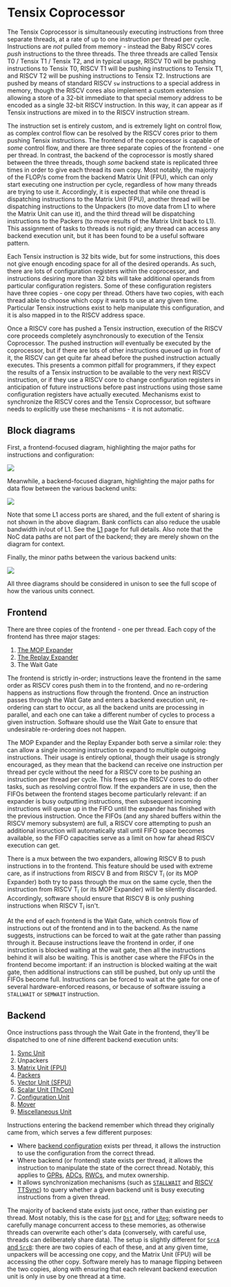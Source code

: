 # Tensix Coprocessor

The Tensix Coprocessor is simultaneously executing instructions from three separate threads, at a rate of up to one instruction per thread per cycle. Instructions are _not_ pulled from memory - instead the Baby RISCV cores _push_ instructions to the three threads. The three threads are called Tensix T0 / Tensix T1 / Tensix T2, and in typical usage, RISCV T0 will be pushing instructions to Tensix T0, RISCV T1 will be pushing instructions to Tensix T1, and RISCV T2 will be pushing instructions to Tensix T2. Instructions are pushed by means of standard RISCV `sw` instructions to a special address in memory, though the RISCV cores also implement a custom extension allowing a store of a 32-bit immediate to that special memory address to be encoded as a single 32-bit RISCV instruction. In this way, it can appear as if Tensix instructions are mixed in to the RISCV instruction stream.

The instruction set is entirely custom, and is extremely light on control flow, as complex control flow can be resolved by the RISCV cores prior to them pushing Tensix instructions. The frontend of the coprocessor is capable of _some_ control flow, and there are three separate copies of the frontend - one per thread. In contrast, the backend of the coprocessor is mostly shared between the three threads, though _some_ backend state is replicated three times in order to give each thread its own copy. Most notably, the majority of the FLOP/s come from the backend Matrix Unit (FPU), which can only start executing one instruction per cycle, regardless of how many threads are trying to use it. Accordingly, it is expected that while one thread is dispatching instructions to the Matrix Unit (FPU), another thread will be dispatching instructions to the Unpackers (to move data from L1 to where the Matrix Unit can use it), and the third thread will be dispatching instructions to the Packers (to move results of the Matrix Unit back to L1). This assignment of tasks to threads is not rigid; any thread can access any backend execution unit, but it has been found to be a useful software pattern.

Each Tensix instruction is 32 bits wide, but for some instructions, this does not give enough encoding space for all of the desired operands. As such, there are lots of configuration registers within the coprocessor, and instructions desiring more than 32 bits will take additional operands from particular configuration registers. Some of these configuration registers have three copies - one copy per thread. Others have two copies, with each thread able to choose which copy it wants to use at any given time. Particular Tensix instructions exist to help manipulate this configuration, and it is also mapped in to the RISCV address space.

Once a RISCV core has pushed a Tensix instruction, execution of the RISCV core proceeds completely asynchronously to execution of the Tensix Coprocessor. The pushed instruction _will_ eventually be executed by the coprocessor, but if there are lots of other instructions queued up in front of it, the RISCV can get quite far ahead before the pushed instruction actually executes. This presents a common pitfall for programmers, if they expect the results of a Tensix instruction to be available to the very next RISCV instruction, or if they use a RISCV core to change configuration registers in anticipation of future instructions before past instructions using those same configuration registers have actually executed. Mechanisms exist to synchronize the RISCV cores and the Tensix Coprocessor, but software needs to explicitly use these mechanisms - it is not automatic.

## Block diagrams

First, a frontend-focused diagram, highlighting the major paths for instructions and configuration:

![](../../../Diagrams/Out/TensixFrontend.svg)

Meanwhile, a backend-focused diagram, highlighting the major paths for data flow between the various backend units:

![](../../../Diagrams/Out/TensixBackend.svg)

Note that some L1 access ports are shared, and the full extent of sharing is not shown in the above diagram. Bank conflicts can also reduce the usable bandwidth in/out of L1. See the [L1](../L1.md) page for full details. Also note that the NoC data paths are not part of the backend; they are merely shown on the diagram for context.

Finally, the minor paths between the various backend units:

![](../../../Diagrams/Out/TensixBackendMisc.svg)

All three diagrams should be considered in unison to see the full scope of how the various units connect.

## Frontend

There are three copies of the frontend - one per thread. Each copy of the frontend has three major stages:
1. [The MOP Expander](MOPExpander.md)
2. [The Replay Expander](REPLAY.md)
3. The Wait Gate

The frontend is strictly in-order; instructions leave the frontend in the same order as RISCV cores push them in to the frontend, and no re-ordering happens as instructions flow through the frontend. Once an instruction passes through the Wait Gate and enters a backend execution unit, re-ordering can start to occur, as all the backend units are processing in parallel, and each one can take a different number of cycles to process a given instruction. Software should use the Wait Gate to ensure that undesirable re-ordering does not happen.

The MOP Expander and the Replay Expander both serve a similar role: they can allow a single incoming instruction to expand to multiple outgoing instructions. Their usage is entirely optional, though their usage is strongly encouraged, as they mean that the backend can receive one instruction per thread per cycle without the need for a RISCV core to be pushing an instruction per thread per cycle. This frees up the RISCV cores to do other tasks, such as resolving control flow. If the expanders are in use, then the FIFOs between the frontend stages become particularly relevant: if an expander is busy outputting instructions, then subsequent incoming instructions will queue up in the FIFO until the expander has finished with the previous instruction. Once the FIFOs (and any shared buffers within the RISCV memory subsystem) are full, a RISCV core attempting to push an additional insruction will automatically stall until FIFO space becomes available, so the FIFO capacities serve as a limit on how far ahead RISCV execution can get.

There is a mux between the two expanders, allowing RISCV B to push instructions in to the frontend. This feature should be used with extreme care, as if instructions from RISCV B and from RISCV T<sub>i</sub> (or its MOP Expander) both try to pass through the mux on the same cycle, then the instruction from RISCV T<sub>i</sub> (or its MOP Expander) will be silently discarded. Accordingly, software should ensure that RISCV B is only pushing instructions when RISCV T<sub>i</sub> isn't.

At the end of each frontend is the Wait Gate, which controls flow of instructions out of the frontend and in to the backend. As the name suggests, instructions can be forced to wait at the gate rather than passing through it. Because instructions leave the frontend in order, if one instruction is blocked waiting at the wait gate, then all the instructions behind it will also be waiting. This is another case where the FIFOs in the frontend become important: if an instruction is blocked waiting at the wait gate, then additional instructions can still be pushed, but only up until the FIFOs become full. Instructions can be forced to wait at the gate for one of several hardware-enforced reasons, or because of software issuing a `STALLWAIT` or `SEMWAIT` instruction.

## Backend

Once instructions pass through the Wait Gate in the frontend, they'll be dispatched to one of nine different backend execution units:
1. [Sync Unit](SyncUnit.md)
2. Unpackers
3. [Matrix Unit (FPU)](MatrixUnit.md)
4. [Packers](Packers/README.md)
5. [Vector Unit (SFPU)](VectorUnit.md)
6. [Scalar Unit (ThCon)](ScalarUnit.md)
7. [Configuration Unit](ConfigurationUnit.md)
8. [Mover](XMOV.md)
9. [Miscellaneous Unit](MiscellaneousUnit.md)

Instructions entering the backend remember which thread they originally came from, which serves a few different purposes:
* Where [backend configuration](BackendConfiguration.md) exists per thread, it allows the instruction to use the configuration from the correct thread.
* Where backend (or frontend) state exists per thread, it allows the instruction to manipulate the state of the correct thread. Notably, this applies to [GPRs](ScalarUnit.md#gprs), [ADCs](ADCs.md), [RWCs](RWCs.md), and mutex ownership.
* It allows synchronization mechanisms (such as [`STALLWAIT`](STALLWAIT.md) and [RISCV TTSync](../BabyRISCV/TTSync.md)) to query whether a given backend unit is busy executing instructions from a given thread.

The majority of backend state exists just once, rather than existing per thread. Most notably, this is the case for [`Dst`](Dst.md) and for [`LReg`](LReg.md); software needs to carefully manage concurrent access to these memories, as otherwise threads can overwrite each other's data (conversely, with careful use, threads can deliberately share data). The setup is slightly different for [`SrcA` and `SrcB`](SrcASrcB.md): there are two copies of each of these, and at any given time, unpackers will be accessing one copy, and the Matrix Unit (FPU) will be accessing the other copy. Software merely has to manage flipping between the two copies, along with ensuring that each relevant backend execution unit is only in use by one thread at a time.
